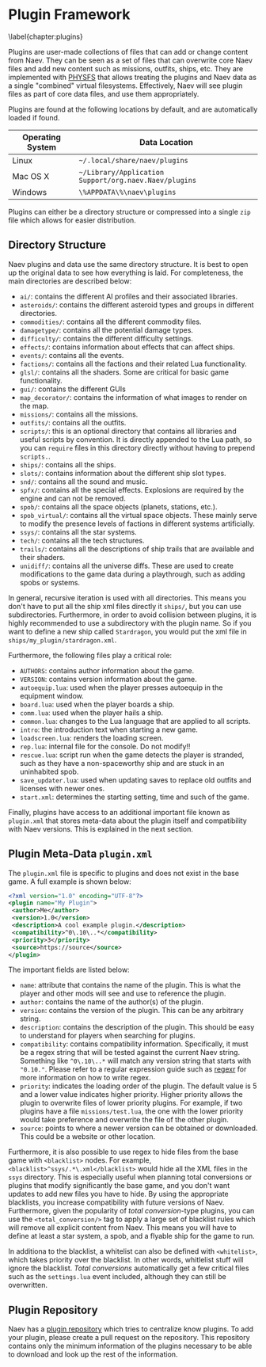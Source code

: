 # Plugin Framework
\label{chapter:plugins}

Plugins are user-made collections of files that can add or change content from Naev. They can be seen as a set of files that can overwrite core Naev files and add new content such as missions, outfits, ships, etc. They are implemented with [PHYSFS](https://icculus.org/physfs/) that allows treating the plugins and Naev data as a single "combined" virtual filesystems. Effectively, Naev will see plugin files as part of core data files, and use them appropriately.

Plugins are found at the following locations by default, and are automatically loaded if found.

| Operating System | Data Location |
| --- | --- |
| Linux | `~/.local/share/naev/plugins` |
| Mac OS X |  `~/Library/Application Support/org.naev.Naev/plugins` |
| Windows | `\%APPDATA\%\naev\plugins` |

Plugins can either be a directory structure or compressed into a single `zip` file which allows for easier distribution.

## Directory Structure

Naev plugins and data use the same directory structure. It is best to open up the original data to see how everything is laid. For completeness, the main directories are described below:

* `ai/`: contains the different AI profiles and their associated libraries.
* `asteroids/`: contains the different asteroid types and groups in different directories.
* `commodities/`: contains all the different commodity files.
* `damagetype/`: contains all the potential damage types.
* `difficulty/`: contains the different difficulty settings.
* `effects/`: contains information about effects that can affect ships.
* `events/`: contains all the events.
* `factions/`: contains all the factions and their related Lua functionality.
* `glsl/`: contains all the shaders. Some are critical for basic game functionality.
* `gui/`: contains the different GUIs
* `map_decorator/`: contains the information of what images to render on the map.
* `missions/`: contains all the missions.
* `outfits/`: contains all the outfits.
* `scripts/`: this is an optional directory that contains all libraries and useful scripts by convention. It is directly appended to the Lua path, so you can `require` files in this directory directly without having to prepend `scripts.`.
* `ships/`: contains all the ships.
* `slots/`: contains information about the different ship slot types.
* `snd/`: contains all the sound and music.
* `spfx/`: contains all the special effects. Explosions are required by the engine and can not be removed.
* `spob/`: contains all the space objects (planets, stations, etc.).
* `spob_virtual/`: contains all the virtual space objects. These mainly serve to modify the presence levels of factions in different systems artificially.
* `ssys/`: contains all the star systems.
* `tech/`: contains all the tech structures.
* `trails/`: contains all the descriptions of ship trails that are available and their shaders.
* `unidiff/`: contains all the universe diffs. These are used to create modifications to the game data during a playthrough, such as adding spobs or systems.

In general, recursive iteration is used with all directories. This means you don't have to put all the ship xml files directly it `ships/`, but you can use subdirectories. Furthermore, in order to avoid collision between plugins, it is highly recommended to use a subdirectory with the plugin name. So if you want to define a new ship called `Stardragon`, you would put the xml file in `ships/my_plugin/stardragon.xml`.

Furthermore, the following files play a critical role:

* `AUTHORS`: contains author information about the game.
* `VERSION`: contains version information about the game.
* `autoequip.lua`: used when the player presses autoequip in the equipment window.
* `board.lua`: used when the player boards a ship.
* `comm.lua`: used when the player hails a ship.
* `common.lua`: changes to the Lua language that are applied to all scripts.
* `intro`: the introduction text when starting a new game.
* `loadscreen.lua`: renders the loading screen.
* `rep.lua`: internal file for the console. Do not modify!!
* `rescue.lua`: script run when the game detects the player is stranded, such as they have a non-spaceworthy ship and are stuck in an uninhabited spob.
* `save_updater.lua`: used when updating saves to replace old outfits and licenses with newer ones.
* `start.xml`: determines the starting setting, time and such of the game.

Finally, plugins have access to an additional important file known as `plugin.xml` that stores meta-data about the plugin itself and compatibility with Naev versions. This is explained in the next section.

## Plugin Meta-Data `plugin.xml`

The `plugin.xml` file is specific to plugins and does not exist in the base game. A full example is shown below:

```xml
<?xml version="1.0" encoding="UTF-8"?>
<plugin name="My Plugin">
 <author>Me</author>
 <version>1.0</version>
 <description>A cool example plugin.</description>
 <compatibility>^0\.10\..*</compatibility>
 <priority>3</priority>
 <source>https://source</source>
</plugin>
```

The important fields are listed below:

* `name`: attribute that contains the name of the plugin. This is what the player and other mods will see and use to reference the plugin.
* `author`: contains the name of the author(s) of the plugin.
* `version`: contains the version of the plugin. This can be any arbitrary string.
* `description`: contains the description of the plugin. This should be easy to understand for players when searching for plugins.
* `compatibility`: contains compatibility information. Specifically, it must be a regex string that will be tested against the current Naev string. Something like `^0\.10\..*` will match any version string that starts with `"0.10."`. Please refer to a regular expression guide such as [regexr](https://regexr.com/) for more information on how to write regex.
* `priority`: indicates the loading order of the plugin. The default value is 5 and a lower value indicates higher priority. Higher priority allows the plugin to overwrite files of lower priority plugins. For example, if two plugins have a file `missions/test.lua`, the one with the lower priority would take preference and overwrite the file of the other plugin.
* `source`: points to where a newer version can be obtained or downloaded. This could be a website or other location.

Furthermore, it is also possible to use regex to hide files from the base game with `<blacklist>` nodes. For example, `<blacklist>^ssys/.*\.xml</blacklist>` would hide all the XML files in the `ssys` directory. This is especially useful when planning total conversions or plugins that modify significantly the base game, and you don't want updates to add new files you have to hide. By using the appropriate blacklists, you increase compatibility with future versions of Naev. Furthermore, given the popularity of *total conversion*-type plugins, you can use the `<total_conversion/>` tag to apply a large set of blacklist rules which will remove all explicit content from Naev. This means you will have to define at least a star system, a spob, and a flyable ship for the game to run.

In additiona to the blacklist, a whitelist can also be defined with `<whitelist>`, which takes priority over the blacklist. In other words, whitlelist stuff will ignore the blacklist. *Total conversions* automatically get a few critical files such as the `settings.lua` event included, although they can still be overwritten.

## Plugin Repository

Naev has a [plugin repository](https://github.com/naev/naev-plugins) which tries to centralize know plugins. To add your plugin, please create a pull request on the repository. This repository contains only the minimum information of the plugins necessary to be able to download and look up the rest of the information.
